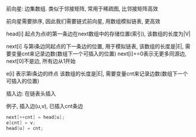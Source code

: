 前向星: 边集数组. 类似于邻接矩阵, 常用于稀疏图, 比邻接矩阵高效


前向星需要排序, 因此我们需要链式前向星, 用数组模拟链表, 更高效


head[i] 起点为点i的第一条边在next数组中的存储位置(索引), 该数组的长度为|V|

next[i] 与第i条边同起点的下一条边的位置, 用于模拟链表, 该数组的长度是|E|, 需要变量cnt来记录边数(数组下一个可插入的位置) next[i]==0表示无更多同源边, next[0]不是边, 所有边从1开始

e[i] 表示第i条边的终点 该数组的长度是|E|, 需要变量cnt来记录边数(数组下一个可插入的位置)


插入边: 在链表头插入

例子, 插入边(u,v), 已插入cnt条边
```c++
next[++cnt] = head[u];
e[cnt] = v;
head[u] = cnt;
```